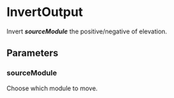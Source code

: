 # InvertOutput

Invert _**sourceModule**_ the positive/negative of elevation.

## Parameters

### sourceModule

Choose which module to move.

